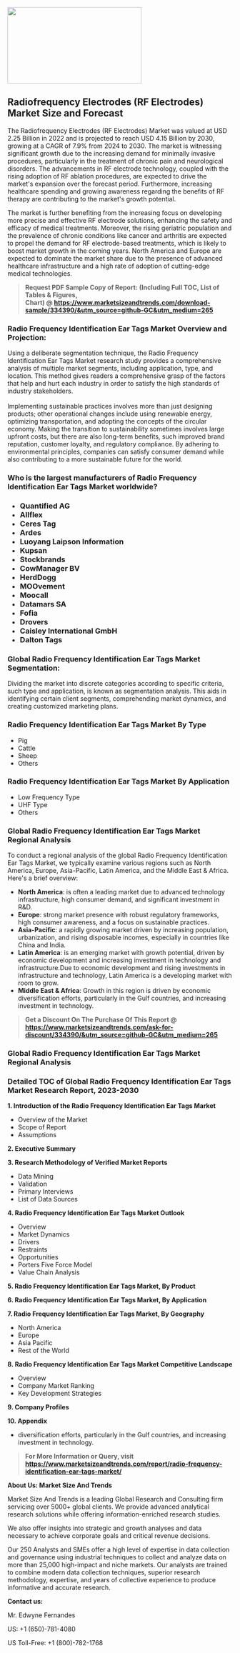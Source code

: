 <p><img class="alignnone size-medium wp-image-20088" src="https://ffe5etoiles.com/wp-content/uploads/2024/12/MST1-300x171.png" alt="" width="300" height="171" /></p><h2>Radiofrequency Electrodes (RF Electrodes) Market Size and Forecast</h2><p>The Radiofrequency Electrodes (RF Electrodes) Market was valued at USD 2.25 Billion in 2022 and is projected to reach USD 4.15 Billion by 2030, growing at a CAGR of 7.9% from 2024 to 2030. The market is witnessing significant growth due to the increasing demand for minimally invasive procedures, particularly in the treatment of chronic pain and neurological disorders. The advancements in RF electrode technology, coupled with the rising adoption of RF ablation procedures, are expected to drive the market's expansion over the forecast period. Furthermore, increasing healthcare spending and growing awareness regarding the benefits of RF therapy are contributing to the market's growth potential.</p><p>The market is further benefiting from the increasing focus on developing more precise and effective RF electrode solutions, enhancing the safety and efficacy of medical treatments. Moreover, the rising geriatric population and the prevalence of chronic conditions like cancer and arthritis are expected to propel the demand for RF electrode-based treatments, which is likely to boost market growth in the coming years. North America and Europe are expected to dominate the market share due to the presence of advanced healthcare infrastructure and a high rate of adoption of cutting-edge medical technologies.</p></p><blockquote id="" class=""><strong>Request PDF Sample Copy of Report: (Including Full TOC, List of Tables &amp; Figures, Chart)&nbsp;@&nbsp;<strong><a href="https://www.marketsizeandtrends.com/download-sample/334390/&utm_source=github-GC&utm_medium=265" target="_blank">https://www.marketsizeandtrends.com/download-sample/334390/&utm_source=github-GC&utm_medium=265</a></strong></strong></blockquote><h3 id="" class="">Radio Frequency Identification Ear Tags Market&nbsp;Overview and Projection:</h3><p id="" class="">Using a deliberate segmentation technique, the Radio Frequency Identification Ear Tags Market research study provides a comprehensive analysis of multiple market segments, including application, type, and location. This method gives readers a comprehensive grasp of the factors that help and hurt each industry in order to satisfy the high standards of industry stakeholders. <br /> <br />Implementing sustainable practices involves more than just designing products; other operational changes include using renewable energy, optimizing transportation, and adopting the concepts of the circular economy. Making the transition to sustainability sometimes involves large upfront costs, but there are also long-term benefits, such improved brand reputation, customer loyalty, and regulatory compliance. By adhering to environmental principles, companies can satisfy consumer demand while also contributing to a more sustainable future for the world.</p><h3 id="" class="">Who is the largest manufacturers of&nbsp;Radio Frequency Identification Ear Tags Market worldwide?</h3><h3 class=""><p><ul><li>Quantified AG </li><li> Allflex </li><li> Ceres Tag </li><li> Ardes </li><li> Luoyang Laipson Information </li><li> Kupsan </li><li> Stockbrands </li><li> CowManager BV </li><li> HerdDogg </li><li> MOOvement </li><li> Moocall </li><li> Datamars SA </li><li> Fofia </li><li> Drovers </li><li> Caisley International GmbH </li><li> Dalton Tags</li></ul></p></h3><h3 id="" class="">Global&nbsp;Radio Frequency Identification Ear Tags Market Segmentation:</h3><p id="" class="">Dividing the market into discrete categories according to specific criteria, such type and application, is known as segmentation analysis. This aids in identifying certain client segments, comprehending market dynamics, and creating customized marketing plans.</p><h3 id="" class="">Radio Frequency Identification Ear Tags Market&nbsp;By Type</h3><p><p><ul><li>Pig</li><li> Cattle</li><li> Sheep</li><li> Others</p></li></ul></p></p><h3 id="" class="">Radio Frequency Identification Ear Tags Market&nbsp;By Application</h3><p class=""><p><ul><li>Low Frequency Type</li><li> UHF Type</li><li> Others</li></ul></p></p><h3 id="" class="">Global Radio Frequency Identification Ear Tags Market Regional Analysis</h3><p id="" class="">To conduct a regional analysis of the global Radio Frequency Identification Ear Tags Market, we typically examine various regions such as North America, Europe, Asia-Pacific, Latin America, and the Middle East &amp; Africa. Here's a brief overview:</p><ul><li><strong>North America</strong>: is often a leading market due to advanced technology infrastructure, high consumer demand, and significant investment in R&amp;D.</li><li><strong>Europe</strong>: strong market presence with robust regulatory frameworks, high consumer awareness, and a focus on sustainable practices.</li><li><strong>Asia-Pacific</strong>: a rapidly growing market driven by increasing population, urbanization, and rising disposable incomes, especially in countries like China and India.</li><li><strong>Latin America</strong>: is an emerging market with growth potential, driven by economic development and increasing investment in technology and infrastructure.Due to economic development and rising investments in infrastructure and technology, Latin America is a developing market with room to grow.</li><li><strong>Middle East &amp; Africa</strong>: Growth in this region is driven by economic diversification efforts, particularly in the Gulf countries, and increasing investment in technology.</li></ul><blockquote id="" class=""><strong>Get a Discount On The Purchase Of This Report @ <strong><a href="https://www.marketsizeandtrends.com/ask-for-discount/334390/&utm_source=github-GC&utm_medium=265" target="_blank">https://www.marketsizeandtrends.com/ask-for-discount/334390/&utm_source=github-GC&utm_medium=265</a></strong></strong></blockquote><h3 id="" class="">Global Radio Frequency Identification Ear Tags Market Regional Analysis</h3><h3 id="" class="">Detailed TOC of Global Radio Frequency Identification Ear Tags Market Research Report, 2023-2030</h3><p id="" class=""><strong>1. Introduction of the Radio Frequency Identification Ear Tags Market</strong></p><ul><li>Overview of the Market</li><li>Scope of Report</li><li>Assumptions</li></ul><p id="" class=""><strong>2. Executive Summary</strong></p><p id="" class=""><strong>3. Research Methodology of Verified Market Reports</strong></p><ul><li>Data Mining</li><li>Validation</li><li>Primary Interviews</li><li>List of Data Sources</li></ul><p id="" class=""><strong>4. Radio Frequency Identification Ear Tags Market Outlook</strong></p><ul><li>Overview</li><li>Market Dynamics</li><li>Drivers</li><li>Restraints</li><li>Opportunities</li><li>Porters Five Force Model</li><li>Value Chain Analysis</li></ul><p id="" class=""><strong>5. Radio Frequency Identification Ear Tags Market, By Product</strong></p><p id="" class=""><strong>6. Radio Frequency Identification Ear Tags Market, By Application</strong></p><p id="" class=""><strong>7. Radio Frequency Identification Ear Tags Market, By Geography</strong></p><ul><li>North America</li><li>Europe</li><li>Asia Pacific</li><li>Rest of the World</li></ul><p id="" class=""><strong>8. Radio Frequency Identification Ear Tags Market Competitive Landscape</strong></p><ul><li>Overview</li><li>Company Market Ranking</li><li>Key Development Strategies</li></ul><p id="" class=""><strong>9. Company Profiles</strong></p><p id="" class=""><strong>10. Appendix</strong></p><ul><li>diversification efforts, particularly in the Gulf countries, and increasing investment in technology.</li></ul><blockquote id="" class=""><strong>For More Information or Query, visit <strong><strong><a href="https://www.marketsizeandtrends.com/report/radio-frequency-identification-ear-tags-market/" target="_blank">https://www.marketsizeandtrends.com/report/radio-frequency-identification-ear-tags-market/</a></strong></strong></strong></blockquote><p id="" class=""><strong>About Us: Market Size And Trends</strong></p><p id="" class="">Market Size And Trends is a leading Global Research and Consulting firm servicing over 5000+ global clients. We provide advanced analytical research solutions while offering information-enriched research studies.</p><p id="" class="">We also offer insights into strategic and growth analyses and data necessary to achieve corporate goals and critical revenue decisions.</p><p id="" class="">Our 250 Analysts and SMEs offer a high level of expertise in data collection and governance using industrial techniques to collect and analyze data on more than 25,000 high-impact and niche markets. Our analysts are trained to combine modern data collection techniques, superior research methodology, expertise, and years of collective experience to produce informative and accurate research.</p><p id="" class=""><strong>Contact us:</strong></p><p id="" class="">Mr. Edwyne Fernandes</p><p id="" class="">US: +1 (650)-781-4080</p><p id="" class="">US Toll-Free: +1 (800)-782-1768</p>
